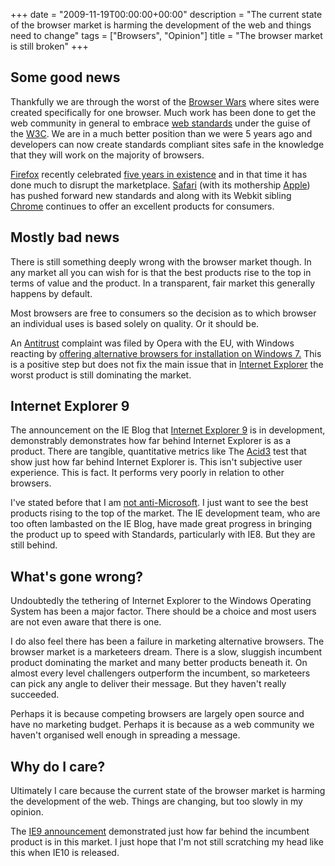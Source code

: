 +++
date = "2009-11-19T00:00:00+00:00"
description = "The current state of the browser market is harming the development of the web and things need to change"
tags = ["Browsers", "Opinion"]
title = "The browser market is still broken"
+++

## Some good news

Thankfully we are through the worst of the
<a href="http://en.wikipedia.org/wiki/Browser_wars">Browser Wars</a> where sites
were created specifically for one browser. Much work has been done to get the
web community in general to embrace <a href="http://www.webstandards.org/">web
standards</a> under the guise of the <a href="http://www.w3.org/">W3C</a>. We
are in a much better position than we were 5 years ago and developers can now
create standards compliant sites safe in the knowledge that they will work on
the majority of browsers.

<a href="http://www.mozilla.com/firefox/">Firefox</a> recently celebrated
<a href="http://www.spreadfirefox.com/5years/en-US/">five years in existence</a>
and in that time it has done much to disrupt the marketplace.
<a href="http://www.apple.com/safari/">Safari</a> (with its mothership
<a href="http://www.apple.com/">Apple</a>) has pushed forward new standards and
along with its Webkit sibling <a href="http://www.google.com/chrome">Chrome</a>
continues to offer an excellent products for consumers.

## Mostly bad news

There is still something deeply wrong with the browser market though. In any
market all you can wish for is that the best products rise to the top in terms
of value and the product. In a transparent, fair market this generally happens
by default.

Most browsers are free to consumers so the decision as to which browser an
individual uses is based solely on quality. Or it should be.

An <a href="http://www.opera.com/press/releases/2007/12/13/">Antitrust</a>
complaint was filed by Opera with the EU, with Windows reacting by
<a href="http://europa.eu/rapid/pressReleasesAction.do?reference=MEMO/09/272">offering
alternative browsers for installation on Windows 7.</a> This is a positive step
but does not fix the main issue that in
<a href="http://www.microsoft.com/windows/Internet-explorer/default.aspx">Internet
Explorer</a> the worst product is still dominating the market.

## Internet Explorer 9

The announcement on the IE Blog that
<a href="http://blogs.msdn.com/ie/archive/2009/11/18/an-early-look-at-ie9-for-developers.aspx">Internet
Explorer 9</a> is in development, demonstrably demonstrates how far behind
Internet Explorer is as a product. There are tangible, quantitative metrics like
The <a href="http://acid3.acidtests.org/">Acid3</a> test that show just how far
behind Internet Explorer is. This isn't subjective user experience. This is
fact. It performs very poorly in relation to other browsers.

I've stated before that I am
<a href="/journal/educating_clients_about_browsers/">not anti-Microsoft</a>. I
just want to see the best products rising to the top of the market. The IE
development team, who are too often lambasted on the IE Blog, have made great
progress in bringing the product up to speed with Standards, particularly with
IE8. But they are still behind.

## What's gone wrong?

Undoubtedly the tethering of Internet Explorer to the Windows Operating System
has been a major factor. There should be a choice and most users are not even
aware that there is one.

I do also feel there has been a failure in marketing alternative browsers. The
browser market is a marketeers dream. There is a slow, sluggish incumbent
product dominating the market and many better products beneath it. On almost
every level challengers outperform the incumbent, so marketeers can pick any
angle to deliver their message. But they haven't really succeeded.

Perhaps it is because competing browsers are largely open source and have no
marketing budget. Perhaps it is because as a web community we haven't organised
well enough in spreading a message.

## Why do I care?

Ultimately I care because the current state of the browser market is harming the
development of the web. Things are changing, but too slowly in my opinion.

The
<a href="http://blogs.msdn.com/ie/archive/2009/11/18/an-early-look-at-ie9-for-developers.aspx">IE9
announcement</a> demonstrated just how far behind the incumbent product is in
this market. I just hope that I'm not still scratching my head like this when
IE10 is released.
